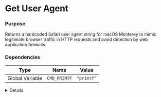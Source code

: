 # Get User Agent

### Purpose
Returns a hardcoded Safari user agent string for macOS Monterey to mimic legitimate browser traffic in HTTP requests and avoid detection by web application firewalls.

### Dependencies
| Type | Name | Value |
|------|------|-------|
| Global Variable | `CMD_PRINTF` | `"printf"` |

<details>

```shell
core_get_user_agent() {
    $CMD_PRINTF "Mozilla/5.0 (Macintosh; Intel Mac OS X 10_15_7) AppleWebKit/605.1.15 (KHTML, like Gecko) Version/15.0 Safari/605.1.15"
}
```

</details> 